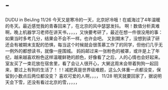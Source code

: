 # -
DUDU in BeiJing
11/26
今天又是寒冷的一天，北京好冷哦！在威海过了4年温暖的冬天。最近感觉我的青春回来了，在北京的风中瑟瑟发抖。
啊！数值分析真难啊，晚上机器学习老师在讲天书，，，，，又快要考研了，最近在想一件很没用的事：如果当时多考几分，结果会不会不一样。也许会吧。
又到期末了，没想到读了研还会有被期末支配的恐惧，每当这个时候就会很羡慕工作了的同学，但他们几乎无一例外的都想读书，就像一座围城。
妈妈邮过来一张粉色的被罩，或许是上了年纪，越来越喜欢粉色这样温暖鲜艳的颜色，好像看了之后，人的心情也会好起来。
室友买了一束花放在宿舍里，看了会让人很开心，大舅这周末会带着狗狗一起回来，要过上有狗的生活了！！!
减肥真是世界级难题，这么久体重一点都没变，保留到小数点后两位都没变？
喜欢可爱的人啊，，，，
11/28
明天就要回家了，据说明天会下雪，还没有看过北京的雪，，，，，
